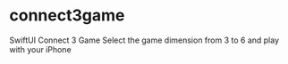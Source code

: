 # connect3game
SwiftUI Connect 3 Game
Select the game dimension from 3 to 6 and play with your iPhone
